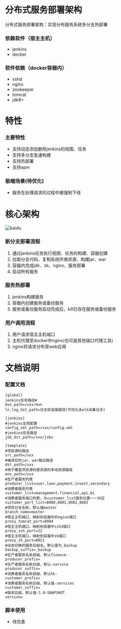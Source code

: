 # 分布式服务部署架构
分布式服务部署架构：实现分布服务系统多分支热部署

### 依赖软件（宿主主机）
- jenkins
- docker

### 软件依赖（docker容器内）
- sshd
- nginx
- zookeeper
- tomcat
- jdk8+


# 特性
### 主要特性
- 支持动态添加删除jenkins的视图、任务
- 支持多分支急速构建
- 支持热部署
- 支持apm

### 极端场景(待优化)
- 服务在处理请求的过程中被强制下线


# 核心架构
![baidu](https://graph.baidu.com/resource/18b656ffd5e79d867884001543991825.jpg)

### 新分支部署流程
1. 通过jenkins任务执行视图、任务的构建、容器创建
2. 拉取分支代码、复制系统环境资源、构建jar、war
3. 容器内完成jdk、zk、nginx、服务部署
4. 启动所有服务

### 服务热部署
1. jenkins构建服务
2. 容器内创建服务或备份服务
3. 服务或备份服务启动完成后，kill已存在服务或备份服务

### 用户调用流程
1. 用户请求宿主主机端口
2. 主机代理至docker中nginx(也可是其他端口代理工具)
3. nginx将请求分布至web应用

# 文档说明
### 配置文档
```
[global]
jenkins任务路径#
mvn_path=/xxx/mvn
ln_log_dst_path=日志软连接路径(可优化未elk采集日志)

[jenkins]
#jenkins全局配置
config_xml_path=/xxx/config.xml
#jenkins任务路径
job_dst_path=/xxx/jobs

[template]
#项目源码路径
src_path=/xxx
#编译后的jar、war输出路径
dst_path=/xxx
#用于覆盖项目源码里资源的本地资源路径
env_path=/xxx
#生产者服务列表
producer_list=user,loan,payment,invest,secondary
#消费者服务列表
customer_list=management,financial,api,bi
#消费者服务端口列表，与customer_list服务位置一一对应
customer_port_list=8080,8081,8082,8083
#项目分支名称，默认值master
branch_name=master
#宿主主机端口，映射到容器中的nginx端口
proxy_tomcat_port=8984
#宿主主机端口，映射到容器中sshd端口
proxy_ssh_port=22
#宿主主机端口，映射到容器中zk端口
proxy_zk_port=8021
#动态切换的服务后缀名，默认值为_backup
backup_suffix=_backup
#生产者服务名称前缀，默认finance-
producer_prefix=
#生产者服务名称后缀，默认-service
producer_suffix=
#消费者服务名称前缀，默认hk-
customer_prefix=
#消费者服务名称后缀，默认值-services
customer_suffix=
#版本后缀，默认值-1.0-SNAPSHOT
version=
```

### 脚本使用
- 待完善
